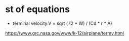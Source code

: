 # st of equations
* terminal velocity:V = sqrt ( (2 * W) / (Cd * r * A)

https://www.grc.nasa.gov/www/k-12/airplane/termv.html
